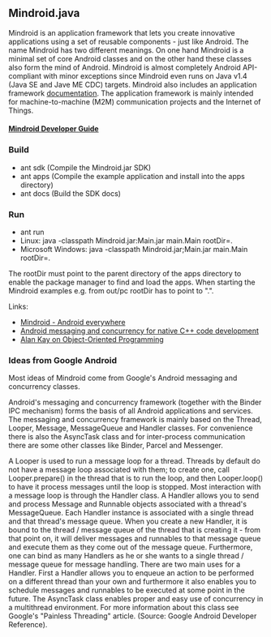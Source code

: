 ## Mindroid.java ##

Mindroid is an application framework that lets you create innovative applications using a set of reusable components - just like Android. 
The name Mindroid has two different meanings. On one hand Mindroid is a minimal set of core Android classes and on the other hand
these classes also form the mind of Android.
Mindroid is almost completely Android API-compliant with minor exceptions since Mindroid even runs on Java v1.4 (Java SE and Jave ME CDC) targets.
Mindroid also includes an application framework <a href="http://esrlabs.com/Mindroid">documentation</a>.
The application framework is mainly intended for machine-to-machine (M2M) communication projects and the Internet of Things.

#### [Mindroid Developer Guide](http://esrlabs.com/Mindroid) ####

### Build ###
* ant sdk (Compile the Mindroid.jar SDK)
* ant apps (Compile the example application and install into the apps directory)
* ant docs (Build the SDK docs)

### Run ###
* ant run
* Linux: java -classpath Mindroid.jar:Main.jar main.Main rootDir=.
* Microsoft Windows: java -classpath Mindroid.jar;Main.jar main.Main rootDir=.

The rootDir must point to the parent directory of the apps directory to enable the package manager to find and load the apps.
When starting the Mindroid examples e.g. from out/pc rootDir has to point to ".".

Links:
- [Mindroid - Android everywhere](http://himmele.blogspot.de/2013/10/mindroid-android-everywhere.html)
- [Android messaging and concurrency for native C++ code development](http://himmele.blogspot.com/2011/08/android-messaging-and-concurrency-for.html)
- [Alan Kay on Object-Oriented Programming](http://himmele.blogspot.com/2010/11/alan-kay-on-object-oriented-programming.html)

### Ideas from Google Android ###

Most ideas of Mindroid come from Google's Android messaging and concurrency classes.

Android's messaging and concurrency framework (together with the Binder IPC mechanism) forms the basis of all Android applications and services.
The messaging and concurrency framework is mainly based on the Thread, Looper, Message, MessageQueue and Handler classes.
For convenience there is also the AsyncTask class and for inter-process communication there are some other classes like Binder, Parcel and Messenger.

A Looper is used to run a message loop for a thread. Threads by default do not have a message loop associated with them; to create one,
call Looper.prepare() in the thread that is to run the loop, and then Looper.loop() to have it process messages until the loop is stopped.
Most interaction with a message loop is through the Handler class. A Handler allows you to send and process Message and Runnable objects associated with a thread's MessageQueue.
Each Handler instance is associated with a single thread and that thread's message queue. When you create a new Handler,
it is bound to the thread / message queue of the thread that is creating it - from that point on,
it will deliver messages and runnables to that message queue and execute them as they come out of the message queue.
Furthermore, one can bind as many Handlers as he or she wants to a single thread / message queue for message handling.
There are two main uses for a Handler. First a Handler allows you to enqueue an action to be performed on a different thread than your own
and furthermore it also enables you to schedule messages and runnables to be executed at some point in the future.
The AsyncTask class enables proper and easy use of concurrency in a multithread environment.
For more information about this class see Google's "Painless Threading" article. (Source: Google Android Developer Reference).
